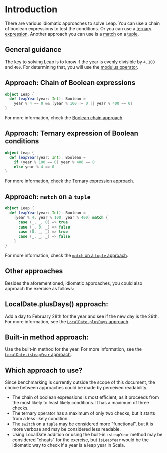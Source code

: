 # Introduction

There are various idiomatic approaches to solve Leap.
You can use a chain of boolean expressions to test the conditions.
Or you can use a [ternary expression][ternary].
Another approach you can use is a [match][match] on a [tuple][tuple].

## General guidance

The key to solving Leap is to know if the year is evenly divisible by `4`, `100` and `400`.
For determining that, you will use the [modulus operator][modulus-operator].

## Approach: Chain of Boolean expressions

```scala
object Leap {
  def leapYear(year: Int): Boolean =
    year % 4 == 0 && (year % 100 != 0 || year % 400 == 0)
}
```

For more information, check the [Boolean chain approach][approach-boolean-chain].

## Approach: Ternary expression of Boolean conditions

```scala
object Leap {
  def leapYear(year: Int): Boolean =
    if (year % 100 == 0) year % 400 == 0
    else year % 4 == 0
}
```

For more information, check the [Ternary expression approach][approach-ternary-expression].

## Approach: `match` on a `tuple`

```scala
object Leap {
  def leapYear(year: Int): Boolean =
    (year % 4, year % 100, year % 400) match {
      case (_, _, 0) => true
      case (_, 0, _) => false
      case (0, _, _) => true
      case (_, _, _) => false
    }
}
```

For more information, check the [`match` on a `tuple` approach][approach-match-on-a-tuple].

## Other approaches

Besides the aforementioned, idiomatic approaches, you could also approach the exercise as follows:

## LocalDate.plusDays() approach:

Add a day to February 28th for the year and see if the new day is the 29th. For more information, see the [`LocalDate.plusDays` approach][approach-localdate-plusdays].

## Built-in method approach:

Use the built-in method for the year. For more information, see the [`LocalDate.isLeapYear` approach][approach-localdate-isleapyear].

## Which approach to use?

Since benchmarking is currently outside the scope of this document, the choice between approaches could be made by perceived readability.
- The chain of boolean expressions is most efficient, as it proceeds from the most likely to least likely conditions.
  It has a maximum of three checks.
- The ternary operator has a maximum of only two checks, but it starts from a less likely condition.
- The `switch` on a `tuple` may be considered more "functional", but it is more verbose and may be considered less readable.
- Using LocalDate addition or using the built-in `isLeapYear` method may be considered "cheats" for the exercise,
  but `isLeapYear` would be the idiomatic way to check if a year is a leap year in Scala.

[modulus-operator]: https://www.geeksforgeeks.org/operators-in-scala/
[tuple]: https://docs.scala-lang.org/tour/tuples.html
[match]: https://docs.scala-lang.org/tour/pattern-matching.html
[ternary]: https://alvinalexander.com/scala/scala-ternary-operator-syntax/
[approach-boolean-chain]: https://exercism.org/tracks/scala/exercises/leap/approaches/boolean-chain
[approach-ternary-expression]: https://exercism.org/tracks/scala/exercises/leap/approaches/ternary-expression
[approach-match-on-a-tuple]: https://exercism.org/tracks/scala/exercises/leap/approaches/match-on-a-tuple
[approach-localdate-plusdays]: https://exercism.org/tracks/scala/exercises/leap/approaches/localdate-plusdays
[approach-localdate-isleapyear]: https://exercism.org/tracks/scala/exercises/leap/approaches/built-in-method
